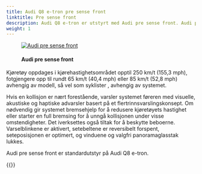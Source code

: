```yaml
---
title: Audi Q8 e-tron pre sense front
linktitle: Pre sense front
description: Audi Q8 e-tron er utstyrt med Audi pre sense front. Audi pre sense front bruker data fra radarsensorer og/eller frontkameraet, avhengig av bilmodellen, for å beregne sannsynligheten for en kollisjon. Innenfor systemets begrensninger advarer det om kollisjonstrusler og setter i gang bremsing ved spesifikke kjøretøyhastigheter.
weight: 1
---
```

<!-- markdownlint-disable MD033 -->
<figure>
    <a href="https://media.electrichasgoneaudi.net/multimedia/models/e-tron/technology/drivingassistance/presensefront/presencefront.jpg">
        <img src="https://media.electrichasgoneaudi.net/multimedia/models/e-tron/technology/drivingassistance/presensefront/presencefronts.jpg"
        class="img-fluid" alt="Audi pre sense front" title="Audi pre sense front">
    </a>
    <figcaption><h4>Audi pre sense front</h4></figcaption>
</figure>

  Kjøretøy oppdages i kjørehastighetsområdet opptil 250 km/t (155,3 mph), fotgjengere opp til rundt 65 km/t (40,4 mph) eller 85 km/t (52,8 mph) avhengig av modell, så vel som syklister , avhengig av systemet.

Hvis en kollisjon er nært forestående, varsler systemet føreren med visuelle, akustiske og haptiske advarsler basert på et flertrinnsvarslingskonsept. Om nødvendig gir systemet bremsehjelp for å redusere kjøretøyets hastighet eller starter en full bremsing for å unngå kollisjonen under visse omstendigheter. Det iverksettes også tiltak for å beskytte beboerne. Varselblinkene er aktivert, setebeltene er reversibelt forspent, seteposisjonen er optimert, og vinduene og valgfri panoramaglasstak lukkes.

Audi pre sense front er standardutstyr på Audi Q8 e-tron.

{{<children description="true" />}}
